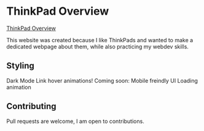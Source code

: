 # ThinkPad Overview

[ThinkPad Overview](https://neon443.github.io/ThinkPadOverview/)

This website was created because I like ThinkPads and wanted to make a dedicated webpage about them, while also practicing my webdev skills.

## Styling
Dark Mode
Link hover animations!
Coming soon:
Mobile freindly UI
Loading animation

## Contributing
Pull requests are welcome, I am open to contributions.